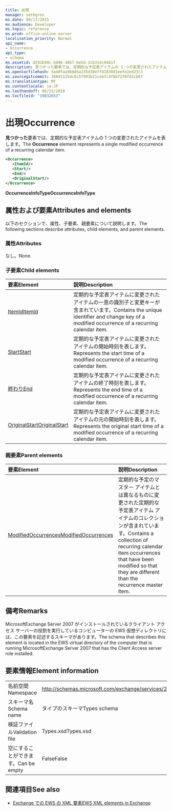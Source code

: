 ```yaml
---
title: 出現
manager: sethgros
ms.date: 09/17/2015
ms.audience: Developer
ms.topic: reference
ms.prod: office-online-server
localization_priority: Normal
api_name:
- Occurrence
api_type:
- schema
ms.assetid: d292b99c-b896-40b7-be5d-2cb314c9481f
description: 見つかった要素では、定期的な予定表アイテムの 1 つの変更されたアイテムを表します。
ms.openlocfilehash: 5a40faa9b885a235d30e7f41830d1eefe2ed23c3
ms.sourcegitcommit: 34041125dc8c5f993b21cebfc4f8b72f0fd2cb6f
ms.translationtype: MT
ms.contentlocale: ja-JP
ms.lasthandoff: 06/25/2018
ms.locfileid: "19832653"
---
```

# <a name="occurrence"></a><span data-ttu-id="304c6-103">出現</span><span class="sxs-lookup"><span data-stu-id="304c6-103">Occurrence</span></span>

<span data-ttu-id="304c6-104">**見つかった**要素では、定期的な予定表アイテムの 1 つの変更されたアイテムを表します。</span><span class="sxs-lookup"><span data-stu-id="304c6-104">The **Occurrence** element represents a single modified occurrence of a recurring calendar item.</span></span> 
  
```xml
<Occurrence>
   <ItemId/>
   <Start/>
   <End/>
   <OriginalStart/>
</Occurrence>
```

<span data-ttu-id="304c6-105">**OccurrenceInfoType**</span><span class="sxs-lookup"><span data-stu-id="304c6-105">**OccurrenceInfoType**</span></span>

## <a name="attributes-and-elements"></a><span data-ttu-id="304c6-106">属性および要素</span><span class="sxs-lookup"><span data-stu-id="304c6-106">Attributes and elements</span></span>

<span data-ttu-id="304c6-107">以下のセクションで、属性、子要素、親要素について説明します。</span><span class="sxs-lookup"><span data-stu-id="304c6-107">The following sections describe attributes, child elements, and parent elements.</span></span>
  
### <a name="attributes"></a><span data-ttu-id="304c6-108">属性</span><span class="sxs-lookup"><span data-stu-id="304c6-108">Attributes</span></span>

<span data-ttu-id="304c6-109">なし。</span><span class="sxs-lookup"><span data-stu-id="304c6-109">None.</span></span>
  
### <a name="child-elements"></a><span data-ttu-id="304c6-110">子要素</span><span class="sxs-lookup"><span data-stu-id="304c6-110">Child elements</span></span>

|<span data-ttu-id="304c6-111">**要素**</span><span class="sxs-lookup"><span data-stu-id="304c6-111">**Element**</span></span>|<span data-ttu-id="304c6-112">**説明**</span><span class="sxs-lookup"><span data-stu-id="304c6-112">**Description**</span></span>|
|:-----|:-----|
|[<span data-ttu-id="304c6-113">ItemId</span><span class="sxs-lookup"><span data-stu-id="304c6-113">ItemId</span></span>](itemid.md) <br/> |<span data-ttu-id="304c6-114">定期的な予定表アイテムに変更されたアイテムの一意の識別子と変更キーが含まれています。</span><span class="sxs-lookup"><span data-stu-id="304c6-114">Contains the unique identifier and change key of a modified occurrence of a recurring calendar item.</span></span>  <br/> |
|[<span data-ttu-id="304c6-115">Start</span><span class="sxs-lookup"><span data-stu-id="304c6-115">Start</span></span>](start.md) <br/> |<span data-ttu-id="304c6-116">定期的な予定表アイテムに変更されたアイテムの開始時刻を表します。</span><span class="sxs-lookup"><span data-stu-id="304c6-116">Represents the start time of a modified occurrence of a recurring calendar item.</span></span>  <br/> |
|[<span data-ttu-id="304c6-117">終わり</span><span class="sxs-lookup"><span data-stu-id="304c6-117">End </span></span>](end-ex15websvcsotherref.md) <br/> |<span data-ttu-id="304c6-118">定期的な予定表アイテムに変更されたアイテムの終了時刻を表します。</span><span class="sxs-lookup"><span data-stu-id="304c6-118">Represents the end time of a modified occurrence of a recurring calendar item.</span></span>  <br/> |
|[<span data-ttu-id="304c6-119">OriginalStart</span><span class="sxs-lookup"><span data-stu-id="304c6-119">OriginalStart</span></span>](originalstart.md) <br/> |<span data-ttu-id="304c6-120">定期的な予定表アイテムに変更されたアイテムの元の開始時刻を表します。</span><span class="sxs-lookup"><span data-stu-id="304c6-120">Represents the original start time of a modified occurrence of a recurring calendar item.</span></span>  <br/> |
   
### <a name="parent-elements"></a><span data-ttu-id="304c6-121">親要素</span><span class="sxs-lookup"><span data-stu-id="304c6-121">Parent elements</span></span>

|<span data-ttu-id="304c6-122">**要素**</span><span class="sxs-lookup"><span data-stu-id="304c6-122">**Element**</span></span>|<span data-ttu-id="304c6-123">**説明**</span><span class="sxs-lookup"><span data-stu-id="304c6-123">**Description**</span></span>|
|:-----|:-----|
|[<span data-ttu-id="304c6-124">ModifiedOccurrences</span><span class="sxs-lookup"><span data-stu-id="304c6-124">ModifiedOccurrences</span></span>](modifiedoccurrences.md) <br/> |<span data-ttu-id="304c6-125">定期的な予定のマスター アイテムとは異なるものに変更された定期的な予定表アイテム アイテムのコレクションが含まれています。</span><span class="sxs-lookup"><span data-stu-id="304c6-125">Contains a collection of recurring calendar item occurrences that have been modified so that they are different than the recurrence master item.</span></span>  <br/> |
   
## <a name="remarks"></a><span data-ttu-id="304c6-126">備考</span><span class="sxs-lookup"><span data-stu-id="304c6-126">Remarks</span></span>

<span data-ttu-id="304c6-127">MicrosoftExchange Server 2007 がインストールされているクライアント アクセス サーバーの役割を実行しているコンピューターの EWS 仮想ディレクトリには、この要素を記述するスキーマがあります。</span><span class="sxs-lookup"><span data-stu-id="304c6-127">The schema that describes this element is located in the EWS virtual directory of the computer that is running MicrosoftExchange Server 2007 that has the Client Access server role installed.</span></span>
  
## <a name="element-information"></a><span data-ttu-id="304c6-128">要素情報</span><span class="sxs-lookup"><span data-stu-id="304c6-128">Element information</span></span>

|||
|:-----|:-----|
|<span data-ttu-id="304c6-129">名前空間</span><span class="sxs-lookup"><span data-stu-id="304c6-129">Namespace</span></span>  <br/> |http://schemas.microsoft.com/exchange/services/2006/types  <br/> |
|<span data-ttu-id="304c6-130">スキーマ名</span><span class="sxs-lookup"><span data-stu-id="304c6-130">Schema name</span></span>  <br/> |<span data-ttu-id="304c6-131">タイプのスキーマ</span><span class="sxs-lookup"><span data-stu-id="304c6-131">Types schema</span></span>  <br/> |
|<span data-ttu-id="304c6-132">検証ファイル</span><span class="sxs-lookup"><span data-stu-id="304c6-132">Validation file</span></span>  <br/> |<span data-ttu-id="304c6-133">Types.xsd</span><span class="sxs-lookup"><span data-stu-id="304c6-133">Types.xsd</span></span>  <br/> |
|<span data-ttu-id="304c6-134">空にすることができます。</span><span class="sxs-lookup"><span data-stu-id="304c6-134">Can be empty</span></span>  <br/> |<span data-ttu-id="304c6-135">False</span><span class="sxs-lookup"><span data-stu-id="304c6-135">False</span></span>  <br/> |
   
## <a name="see-also"></a><span data-ttu-id="304c6-136">関連項目</span><span class="sxs-lookup"><span data-stu-id="304c6-136">See also</span></span>

- [<span data-ttu-id="304c6-137">Exchange での EWS の XML 要素</span><span class="sxs-lookup"><span data-stu-id="304c6-137">EWS XML elements in Exchange</span></span>](ews-xml-elements-in-exchange.md)

